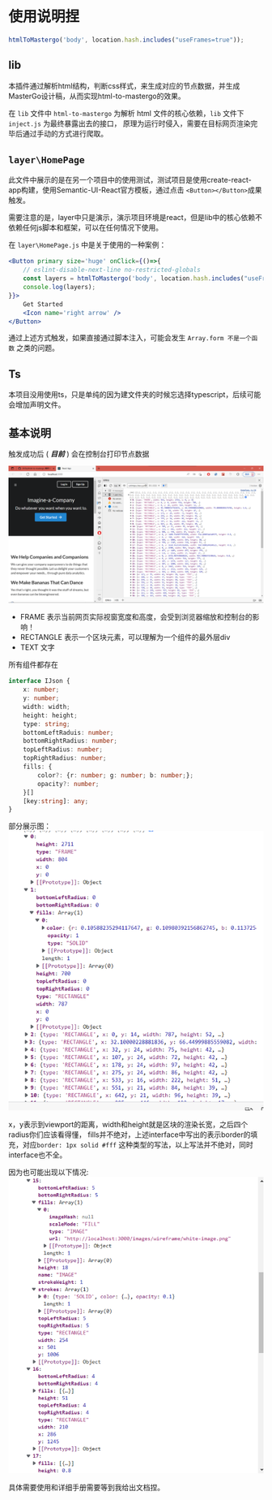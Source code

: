 # 使用说明捏

```js
htmlToMastergo('body', location.hash.includes("useFrames=true"));
```

## lib
本插件通过解析html结构，判断css样式，来生成对应的节点数据，并生成MasterGo设计稿，从而实现html-to-mastergo的效果。

在 `lib` 文件中 `html-to-mastergo` 为解析 html 文件的核心依赖，`lib` 文件下 `inject.js` 为最终暴露出去的接口，
原理为运行时侵入，需要在目标网页渲染完毕后通过手动的方式进行爬取。


## ```layer\HomePage```
此文件中展示的是在另一个项目中的使用测试，测试项目是使用create-react-app构建，使用Semantic-UI-React官方模板，通过点击
`<Button></Button>`成果触发。

需要注意的是，layer中只是演示，演示项目环境是react，但是lib中的核心依赖不依赖任何js脚本和框架，可以在任何情况下使用。


在 `layer\HomePage.js` 中是关于使用的一种案例：
```jsx
<Button primary size='huge' onClick={()=>{
    // eslint-disable-next-line no-restricted-globals
    const layers = htmlToMastergo('body', location.hash.includes("useFrames=true"));
    console.log(layers);
}}>
    Get Started
    <Icon name='right arrow' />
</Button>
```

通过上述方式触发，如果直接通过脚本注入，可能会发生 ```Array.form 不是一个函数``` 之类的问题。

## Ts
本项目没用使用ts，只是单纯的因为建文件夹的时候忘选择typescript，后续可能会增加声明文件。

## 基本说明
触发成功后 ( ***目前*** ) 会在控制台打印节点数据

![基本节点](./assets/site1.png)

- FRAME 表示当前网页实际视窗宽度和高度，会受到浏览器缩放和控制台的影响！
- RECTANGLE 表示一个区块元素，可以理解为一个组件的最外层div
- TEXT 文字

所有组件都存在

```ts
interface IJson {
    x: number;
    y: number;
    width: width;
    height: height;
    type: string;
    bottomLeftRaduis: number;
    bottomRightRadius: number;
    topLeftRadius: number;
    topRightRadius: number;
    fills: {
        color?: {r: number; g: number; b: number;};
        opacity?: number;
    }[]
    [key:string]: any;
}
```

部分展示图：
![json展示](./assets/site2.png)

x，y表示到viewport的距离，width和height就是区块的渲染长宽，之后四个radius你们应该看得懂，
fills并不绝对，上述interface中写出的表示border的填充，对应```border: 1px solid #fff```
这种类型的写法，以上写法并不绝对，同时interface也不全。


因为也可能出现以下情况:
![特殊情况](./assets/site3.png)

具体需要使用和详细手册需要等到我给出文档捏。
